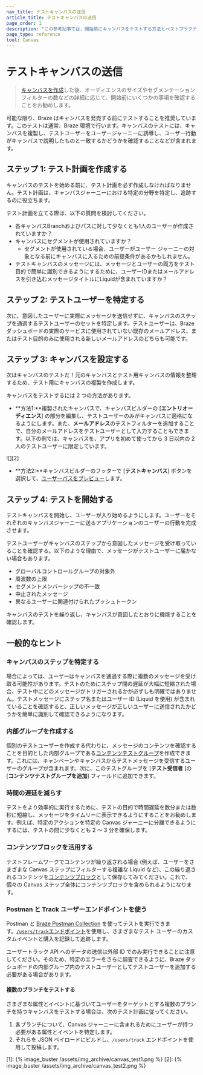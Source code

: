 ```yaml
---
nav_title: テストキャンバスの送信
article_title: テストキャンバスの送信
page_order: 1
description: "この参考記事では、開始前にキャンバスをテストする方法とベストプラクティスを説明します。"
page_type: reference
tool: Canvas
---
```


# テストキャンバスの送信

> [キャンバスを作成]({{site.baseurl}}/user_guide/engagement_tools/canvas/create_a_canvas/create_a_canvas/)した後、オーディエンスのサイズやセグメンテーションフィルターの数などの詳細に応じて、開始前にいくつかの事項を確認することをお勧めします。

可能な限り、Braze はキャンバスを発売する前にテストすることを推奨しています。このテストは通常、Braze 環境で行います。キャンバスのテストには、キャンバスを複製し、テストユーザーをユーザージャーニーに誘導し、ユーザー行動がキャンバスで説明したものと一致するかどうかを確認することなどが含まれます。

## ステップ 1: テスト計画を作成する

キャンバスのテストを始める前に、テスト計画を必ず作成しなければなりません。テスト計画は、キャンバスジャーニーにおける特定の分野を特定し、追跡するのに役立ちます。

テスト計画を立てる際は、以下の質問を検討してください。
- 各キャンバスBranchおよびパスに対して少なくとも1人のユーザーが作成されていますか？
- キャンバスにセグメントが使用されていますか？ 
	- セグメントが使用されている場合、ユーザーがユーザー ジャーニーの対象となる前にキャンバスに入るための前提条件があるかもしれません。
- テストキャンバスのメッセージには、メッセージとユーザーの両方をテスト目的で簡単に識別できるようにするために、ユーザーIDまたはメールアドレスを引き込むメッセージタイトルにLiquidが含まれていますか？

## ステップ 2: テストユーザーを特定する

次に、意図したユーザーに実際にメッセージを送信せずに、キャンバスのステップを通過するテストユーザーのセットを特定します。テストユーザーは、Braze ダッシュボードの実際のサービスに使用されていない既存のメールアドレス、またはテスト目的のみに使用される新しいメールアドレスのどちらも可能です。 

## ステップ 3: キャンバスを設定する

次はキャンバスのテストだ！元のキャンバスとテスト用キャンバスの情報を整理するため、テスト用にキャンバスの複製を作成します。

キャンバスをテストするには 2 つの方法があります。 

- **方法1:**複製されたキャンバスで、キャンバスビルダーの [**エントリオーディエンス**] の部分を編集し、テストユーザーのみがキャンバスに適格になるようにします。また、**メールアドレス**のテストフィルターを追加することで、自分のメールアドレスをテストユーザーとして入力することもできます。以下の例では、キャンバスを、アプリを初めて使ってから 3 日以内の 2 人のテストユーザーに限定しています。

![][2]

- **方法2:**キャンバスビルダーのフッターで [**テストキャンバス**] ボタンを選択して、[ユーザーパスをプレビュー]({{site.baseurl}}/preview_user_paths/)します。

## ステップ 4: テストを開始する

テストキャンバスを開始し、ユーザーが入り始めるようにします。ユーザーをそれぞれのキャンバスジャーニーに送るアプリケーションのユーザーの行動を完成させます。

テストユーザーがキャンバスのステップから意図したメッセージを受け取っていることを確認する。以下のような理由で、メッセージがテストユーザーに届かない場合もあります。

- グローバルコントロールグループの対象外
- 周波数の上限
- セグメントメンバーシップの不一致
- 中止されたメッセージ
- 異なるユーザーに関連付けられたプッシュトークン

キャンバスのテストを繰り返し、キャンバスが意図したとおりに機能することを確認します。

## 一般的なヒント

### キャンバスのステップを特定する

場合によっては、ユーザーはキャンバスを通過する際に複数のメッセージを受け取る可能性があります。テストのためにステップ間の遅延が大幅に短縮された場合、テスト中にどのメッセージがトリガーされるかが必ずしも明確ではありません。テストメッセージにステップ名またはユーザー ID (Liquid を使用) が含まれていることを確認すると、正しいメッセージが正しいユーザーに送信されたかどうかを簡単に識別して確認できるようになります。

### 内部グループを作成する

個別のテストユーザーを作成する代わりに、メッセージのコンテンツを確認することを目的とした内部グループである[コンテンツテストグループ]({{site.baseurl}}/user_guide/administrative/app_settings/developer_console/internal_groups_tab/)を作成できます。これには、キャンペーンやキャンバスからテストメッセージを受信するユーザーのグループが含まれます。次に、このテストグループを [**テスト受信者** ]の [**コンテンツテストグループを追加**] フィールドに追加できます。

### 時間の遅延を減らす

テストをより効率的に実行するために、テストの目的で時間遅延を数分または数秒に短縮し、メッセージをタイムリーに表示できるようにすることをお勧めします。例えば、特定のアクションを特定の Canvas ジャーニーに分離できるようにするには、テストの間に少なくとも 2 ～ 3 分を確保します。

### コンテンツブロックを活用する

テストフレームワークでコンテンツが繰り返される場合 (例えば、ユーザーをさまざまな Canvas ステップにフィルターする複雑な Liquid など)、この繰り返されるコンテンツを[コンテンツブロック]({{site.baseurl}}/user_guide/engagement_tools/templates_and_media/content_blocks#content-blocks)として保存してみてください。これで、個々の Canvas ステップ全体にコンテンツブロックを含められるようになります。

### Postman と Track ユーザーエンドポイントを使う

Postman と [Braze Postman Collection]({{site.baseurl}}/api/postman_collection/) を使ってテストを実行できます。[`/users/track`エンドポイント]({{site.baseurl}}/api/endpoints/user_data/post_user_track/)を使用し、さまざまなテスト ユーザーのカスタムイベントと購入を記録して追跡します。

ユーザートラック API へのデータの送信は外部 ID でのみ実行できることに注意してください。そのため、特定のエラーをさらに調査できるように、Braze ダッシュボードの内部グループ内のテストユーザーとしてテストユーザーを追加する必要がある場合があります。 

#### 複数のブランチをテストする

さまざまな属性とイベントに基づいてユーザーをターゲットとする複数のブランチを持つキャンバスをテストする場合は、次のテスト計画に従ってください。

1. 各ブランチについて、Canvas ジャーニーに含まれるためにユーザーが持つ必要がある属性とイベントを特定します。
2. それらを JSON ペイロードにビルドし、`/users/track` エンドポイントを使用して投稿します。

[1]: {% image_buster /assets/img_archive/canvas_test1.png %}
[2]: {% image_buster /assets/img_archive/canvas_test2.png %}